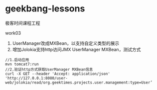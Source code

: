# geekbang-lessons
极客时间课程工程

work03

1. UserManager改成MXBean，以支持自定义类型的展示
2. 增加Jolokia支持http访问JMX UserManager MXBean，测试方式
```
//1.启动应用
mvn tomcat7:run
//2.验证http方式获取UserManager MXBean信息
curl -X GET --header 'Accept: application/json' 'http://127.0.0.1:8080/user-web/jolokia/read/org.geektimes.projects.user.management:type=User’
```

